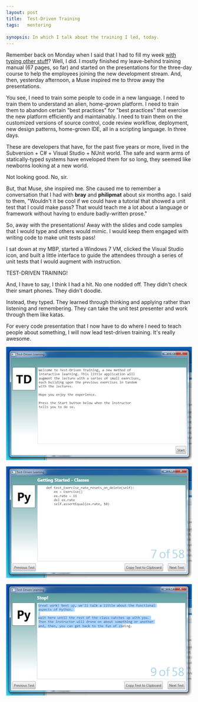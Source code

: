 ```yaml
---
layout: post
title:  Test-Driven Training
tags:   mentoring

synopsis: In which I talk about the training I led, today.
---
```

Remember back on Monday when I said that I had to fill my week
[with typing other stuff](/2012/02/06/busy-at-work.html)? Well, I did. I
mostly finished my leave-behind training manual (67 pages, so far) and started
on the presentations for the three-day course to help the employees joining
the new development stream. And, then, yesterday afternoon, a Muse inspired me
to throw away the presentations.

You see, I need to train some people to code in a new language. I need to
train them to understand an alien, home-grown platform. I need to train them
to abandon certain "best practices" for "best practices" that exercise the
new platform efficiently and maintainably. I need to train them on the
customized versions of source control, code review workflow, deployment,
new design patterns, home-grown IDE, all in a scripting language. In three
days.

These are developers that have, for the past five years or more, lived in the
Subversion + C# + Visual Studio + NUnit world. The safe and warm arms of
statically-typed systems have enveloped them for so long, they seemed like
newborns looking at a new world.

Not looking good. No, sir.

But, that Muse, she inspired me. She caused me to remember a conversation that
I had with **bray** and **philipmat** about six months ago. I said to them,
"Wouldn't it be cool if we could have a tutorial that showed a unit test that
I could make pass? That would teach me a lot about a language or framework
without having to endure badly-written prose."

So, away with the presentations! Away with the slides and code samples that I
would type and others would mimic. I would keep them engaged with writing
code to make unit tests pass!

I sat down at my MBP, started a Windows 7 VM, clicked the Visual Studio icon,
and built a little interface to guide the attendees through a series of unit
tests that I would augment with instruction.

TEST-DRIVEN TRAINING!

And, I have to say, I think I had a hit. No one nodded off. They didn't check
their smart phones. They didn't doodle.

Instead, they typed. They learned through thinking and applying rather than
listening and remembering. They can take the unit test presenter and work
through them like katas.

For every code presentation that I now have to do where I need to teach people
about something, I will now lead test-driven training. It's really awesome.

![start](/img/tdt-start.png)

![test](/img/tdt-test.png)

![message](/img/tdt-message.png)